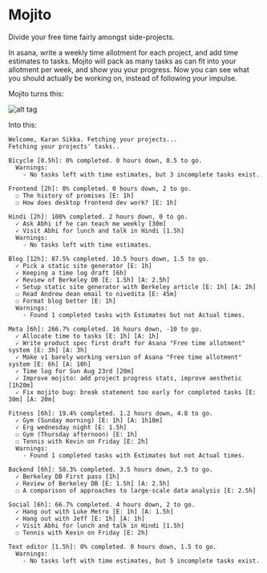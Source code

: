 # Mojito

Divide your free time fairly amongst side-projects.

In asana, write a weekly time allotment for each project, and add time estimates to tasks.
Mojito will pack as many tasks as can fit into your allotment per week, and show you your progress.
Now you can see what you should actually be working on, instead of following your impulse.

Mojito turns this:

![alt tag](http://i.imgur.com/uPgrE5D.png)

Into this:

```
Welcome, Karan Sikka. Fetching your projects...
Fetching your projects' tasks..

Bicycle [0.5h]: 0% completed. 0 hours down, 0.5 to go.
  Warnings:
    - No tasks left with time estimates, but 3 incomplete tasks exist.

Frontend [2h]: 0% completed. 0 hours down, 2 to go.
  ☐ The history of promises [E: 1h]
  ☐ How does desktop frontend dev work? [E: 1h]

Hindi [2h]: 100% completed. 2 hours down, 0 to go.
  ✓ Ask Abhi if he can teach me weekly [30m]
  ✓ Visit Abhi for lunch and talk in Hindi [1.5h]
  Warnings:
    - No tasks left with time estimates.

Blog [12h]: 87.5% completed. 10.5 hours down, 1.5 to go.
  ✓ Pick a static site generator [E: 1h]
  ✓ Keeping a time log draft [6h]
  ✓ Review of Berkeley DB [E: 1.5h] [A: 2.5h]
  ✓ Setup static site generator with Berkeley article [E: 1h] [A: 2h]
  ☐ Read Andrew dean email to nivedita [E: 45m]
  ☐ Format blog better [E: 1h]
  Warnings:
    - Found 1 completed tasks with Estimates but not Actual times.

Meta [6h]: 266.7% completed. 16 hours down, -10 to go.
  ✓ Allocate time to tasks [E: 1h] [A: 1h]
  ✓ Write product spec first draft for Asana "Free time allotment" system [E: 3h] [A: 3h]
  ✓ Make v1 barely working version of Asana "Free time allotment" system [E: 6h] [A: 10h]
  ✓ Time log for Sun Aug 23rd [20m]
  ✓ Improve mojito: add project progress stats, improve aesthetic [1h20m]
  ✓ Fix mojito bug: break statement too early for completed tasks [E: 30m] [A: 20m]

Fitness [6h]: 19.4% completed. 1.2 hours down, 4.8 to go.
  ✓ Gym (Sunday morning) [E: 1h] [A: 1h10m]
  ✓ Erg wednesday night [E: 1.5h]
  ☐ Gym (Thursday afternoon) [E: 1h]
  ☐ Tennis with Kevin on Friday [E: 2h]
  Warnings:
    - Found 1 completed tasks with Estimates but not Actual times.

Backend [6h]: 58.3% completed. 3.5 hours down, 2.5 to go.
  ✓ Berkeley DB First pass [1h]
  ✓ Review of Berkeley DB [E: 1.5h] [A: 2.5h]
  ☐ A comparison of approaches to large-scale data analysis [E: 2.5h]

Social [6h]: 66.7% completed. 4 hours down, 2 to go.
  ✓ Hang out with Luke Metro [E: 1h] [A: 1.5h]
  ✓ Hang out with Jeff [E: 1h] [A: 1h]
  ✓ Visit Abhi for lunch and talk in Hindi [1.5h]
  ☐ Tennis with Kevin on Friday [E: 2h]

Text editor [1.5h]: 0% completed. 0 hours down, 1.5 to go.
  Warnings:
    - No tasks left with time estimates, but 5 incomplete tasks exist.
```
